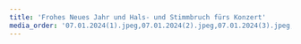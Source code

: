 ```yaml
---
title: 'Frohes Neues Jahr und Hals- und Stimmbruch fürs Konzert'
media_order: '07.01.2024(1).jpeg,07.01.2024(2).jpeg,07.01.2024(3).jpeg,__Weihnachtskonzert_7.1.24.jpeg,__Petkus_im Mai_2024.jpg'
---
```


